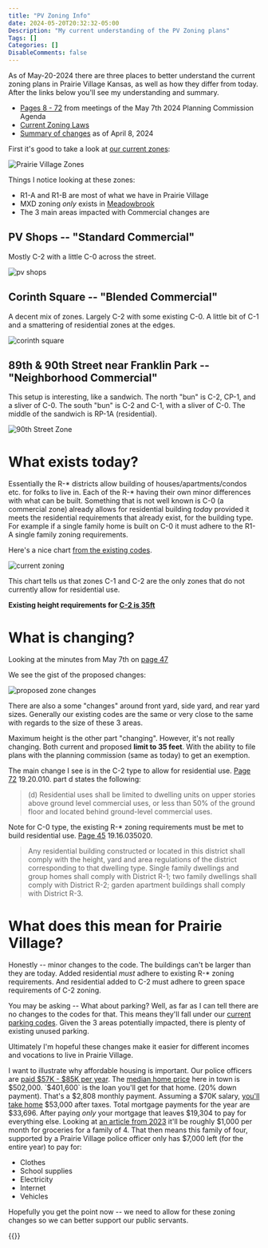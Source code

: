 ```yaml
---
title: "PV Zoning Info"
date: 2024-05-20T20:32:32-05:00
Description: "My current understanding of the PV Zoning plans"
Tags: []
Categories: []
DisableComments: false
---
```


As of May-20-2024 there are three places to better understand the current zoning plans in Prairie Village Kansas, as well as how they differ from today. After the links below you'll see my understanding and summary.

* [Pages 8 - 72](https://www.pvkansas.com/home/showpublisheddocument/13484/638503281329300000) from meetings of the May 7th 2024 Planning Commission Agenda
* [Current Zoning Laws](https://library.municode.com/ks/prairie_village/codes/code_of_ordinances?nodeId=CHXIXZORE_CH19.27ZODIUS)
* [Summary of changes](https://www.pvkansas.com/home/showpublisheddocument/13454/638484302216370000) as of April 8, 2024

First it's good to take a look at [our current zones](https://www.pvkansas.com/departments/community-development/planning-zoning):

![Prairie Village Zones](/images/pv-zoning-info/pv_zones.png)

Things I notice looking at these zones:

* R1-A and R1-B are most of what we have in Prairie Village
* MXD zoning _only_ exists in [Meadowbrook](https://meadowbrookpark.com/)
* The 3 main areas impacted with Commercial changes are

## PV Shops -- "Standard Commercial"
Mostly C-2 with a little C-0 across the street. 

![pv shops](/images/pv-zoning-info/pv_shops.png)

## Corinth Square -- "Blended Commercial"
A decent mix of zones. Largely C-2 with some existing C-0. A little bit of C-1 and a smattering of residential zones at the edges.

![corinth square](/images/pv-zoning-info/corinth_square.png)

## 89th &amp; 90th Street near Franklin Park -- "Neighborhood Commercial" 
This setup is interesting, like a sandwich. The north "bun" is C-2, CP-1, and a sliver of C-0.  The south "bun" is C-2 and C-1, with a sliver of C-0. The middle of the sandwich is RP-1A (residential).

![90th Street Zone](/images/pv-zoning-info/90th_street.png)

# What exists today?

Essentially the R-* districts allow building of houses/apartments/condos etc. for folks to live in. Each of the R-* having their own minor differences with what can be built. Something that is not well known is C-0 (a commercial zone) already allows for residential building _today_ provided it meets the residential requirements that already exist, for the building type. For example if a single family home is built on C-0 it must adhere to the R1-A single family zoning requirements.

Here's a nice chart [from the existing codes](https://library.municode.com/ks/prairie_village/codes/code_of_ordinances?nodeId=CHXIXZORE_CH19.27ZODIUS_19.27.010ALUS). 


![current zoning](/images/pv-zoning-info/current_zoning.png)

This chart tells us that zones C-1 and C-2 are the only zones that do not currently allow for residential use.

**Existing height requirements for [C-2 is 35ft](https://library.municode.com/ks/prairie_village/codes/code_of_ordinances?nodeId=CHXIXZORE_CH19.20DIGEBUDI_19.20.020HE)**

# What is changing?

Looking at the minutes from May 7th on [page 47](https://www.pvkansas.com/home/showpublisheddocument/13484/638503281329300000)

We see the gist of the proposed changes:

![proposed zone changes](/images/pv-zoning-info/proposed_changes.png)

There are also a some "changes" around front yard, side yard, and rear yard sizes. Generally our existing codes are the same or very close to the same with regards to the size of these 3 areas. 

Maximum height is the other part "changing". However, it's not really changing. Both current and proposed **limit to 35 feet**. With the ability to file plans with the planning commission (same as today) to get an exemption.

The main change I see is in the C-2 type to allow for residential use. [Page 72](https://www.pvkansas.com/home/showpublisheddocument/13484/638503281329300000) 19.20.010. part d states the following:

> (d) Residential uses shall be limited to dwelling units on upper stories above
ground level commercial uses, or less than 50% of the ground floor and
located behind ground-level commercial uses. 

Note for C-0 type, the existing R-* zoning requirements must be met to build residential use. [Page 45](https://www.pvkansas.com/home/showpublisheddocument/13484/638503281329300000) 19.16.035020.

> Any residential building constructed or located in this district shall comply with the
height, yard and area regulations of the district corresponding to that dwelling type.
Single family dwellings and group homes shall comply with District R-1; two family
dwellings shall comply with District R-2; garden apartment buildings shall comply with
District R-3.

# What does this mean for Prairie Village?

Honestly -- minor changes to the code. The buildings can't be larger than they are today. Added residential _must_ adhere to existing R-* zoning requirements. And residential added to C-2 must adhere to green space requirements of C-2 zoning. 

You may be asking -- What about parking? Well, as far as I can tell there are no changes to the codes for that. This means they'll fall under our [current parking codes](https://library.municode.com/ks/prairie_village/codes/code_of_ordinances?nodeId=CHXIXZORE_CH19.46OREPALORE). Given the 3 areas potentially impacted, there is plenty of existing unused parking.

Ultimately I'm hopeful these changes make it easier for different incomes and vocations to live in Prairie Village. 

I want to illustrate why affordable housing is important. Our police officers are [paid $57K - $85K per year](https://www.pvkansas.com/departments/police-department/police-department-jobs). The [median home price](https://www.redfin.com/city/14922/KS/Prairie-Village/housing-market) here in town is $502,000. `$401,600` is the loan you'll get for that home.  (20% down payment). That's a $2,808 monthly payment. Assuming a $70K salary, [you'll take home](https://www.talent.com/tax-calculator/Kansas-70000) $53,000 after taxes. Total mortgage payments for the year are $33,696.  After paying _only_ your mortgage that leaves $19,304 to pay for everything else.  Looking at [an article from 2023](https://money.usnews.com/money/personal-finance/saving-and-budgeting/articles/how-much-should-i-spend-on-groceries) it'll be roughly $1,000 per month for groceries for a family of 4.  That then means this family of four, supported by a Prairie Village police officer only has $7,000 left (for the entire year) to pay for: 

* Clothes
* School supplies
* Electricity
* Internet
* Vehicles

Hopefully you get the point now -- we need to allow for these zoning changes so we can better support our public servants. 

{{<googleGroup id ="mIO4REMNLKo">}}
